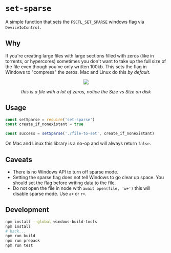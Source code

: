# `set-sparse`

A simple function that sets the `FSCTL_SET_SPARSE` windows flag via `DeviceIoControl`.

## Why

If you're creating large files with large sections filled with zeros (like in torrents, or hypercores) sometimes you don't want to take up the full size of the file even though you've only written 100kb. This sets the flag in Windows to "compress" the zeros. Mac and Linux do this _by default_.

<center>
<img src="https://user-images.githubusercontent.com/1091220/100968985-5c50bf80-3500-11eb-8477-92bb22fc42d6.png" />

_this is a file with a lot of zeros, notice the Size vs Size on disk_
</center>

## Usage

```js
const setSparse = require('set-sparse')
const create_if_nonexistant = true

const success = setSparse('./file-to-set', create_if_nonexistant)
```

On Mac and Linux this library is a no-op and will always return `false`.

## Caveats

* There is no Windows API to turn off sparse mode.
* Setting the sparse flag does not tell Windows to go clear up space. You should set the flag before writing data to the file.
* Do not open the file in node with `await open(file, 'w+')` this will disable sparse mode. Use `a+` or `r+`.

## Development

```bash
npm install --global windows-build-tools
npm install
# hack...
npm run build
npm run prepack
npm run test
```
